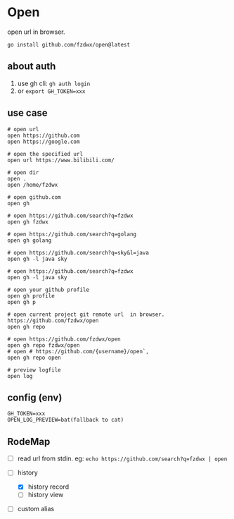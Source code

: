 # Open

open url in browser.

```shell
go install github.com/fzdwx/open@latest 
```

## about auth

1. use gh cli: `gh auth login`
2. or `export GH_TOKEN=xxx`

## use case

```shell
# open url
open https://github.com
open https://google.com

# open the specified url
open url https://www.bilibili.com/

# open dir
open .
open /home/fzdwx

# open github.com
open gh

# open https://github.com/search?q=fzdwx
open gh fzdwx

# open https://github.com/search?q=golang
open gh golang

# open https://github.com/search?q=sky&l=java
open gh -l java sky

# open https://github.com/search?q=fzdwx
open gh -l java sky

# open your github profile
open gh profile
open gh p

# open current project git remote url  in browser. https://github.com/fzdwx/open
open gh repo

# open https://github.com/fzdwx/open
open gh repo fzdwx/open
# open # https://github.com/{username}/open`,
open gh repo open

# preview logfile
open log

```

## config (env)

```
GH_TOKEN=xxx
OPEN_LOG_PREVIEW=bat(fallback to cat)
``` 

## RodeMap

- [ ] read url from stdin. eg: `echo https://github.com/search?q=fzdwx | open`
- [ ] history
    - [x] history record
    - [ ] history view
- [ ] custom alias

